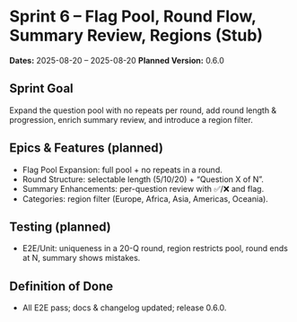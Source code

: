 # Sprint 6 – Flag Pool, Round Flow, Summary Review, Regions (Stub)
**Dates:** 2025-08-20 – 2025-08-20
**Planned Version:** 0.6.0

## Sprint Goal
Expand the question pool with no repeats per round, add round length & progression, enrich summary review, and introduce a region filter.

## Epics & Features (planned)
- Flag Pool Expansion: full pool + no repeats in a round.
- Round Structure: selectable length (5/10/20) + “Question X of N”.
- Summary Enhancements: per-question review with ✅/❌ and flag.
- Categories: region filter (Europe, Africa, Asia, Americas, Oceania).

## Testing (planned)
- E2E/Unit: uniqueness in a 20-Q round, region restricts pool, round ends at N, summary shows mistakes.

## Definition of Done
- All E2E pass; docs & changelog updated; release 0.6.0.
